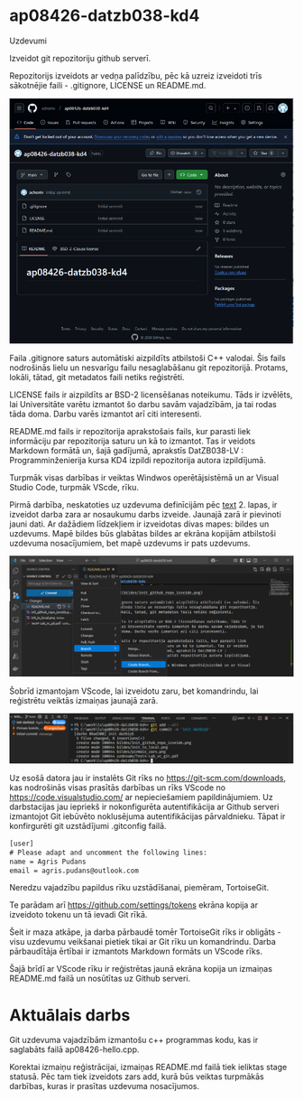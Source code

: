 # ap08426-datzb038-kd4
Uzdevumi 

Izveidot git repozitoriju github serverī.  

Repozitorijs izveidots ar vedņa palīdzību, pēc kā uzreiz izveidoti trīs sākotnējie faili - .gitignore, LICENSE un README.md. 

![alt text](bildes/init_github_repo_izveide.png)

Faila .gitignore saturs automātiski aizpildīts atbilstoši C++ valodai. Šis fails nodrošinās lielu un nesvarīgu failu nesaglabāšanu git repozitorijā. Protams, lokāli, tātad, git metadatos faili netiks reģistrēti. 

LICENSE fails ir aizpildīts ar BSD-2 licensēšanas noteikumu. Tāds ir izvēlēts, lai Universitāte varētu izmantot šo darbu savām vajadzībām, ja tai rodas tāda doma. Darbu varēs izmantot arī citi interesenti. 

README.md fails ir repozitorija aprakstošais fails, kur parasti liek informāciju par repozitorija saturu un kā to izmantot. Tas ir veidots Markdown formātā un, šajā gadījumā, aprakstīs DatZB038-LV : Programminženierija kursa KD4 izpildi repozitorija autora izpildījumā. 

Turpmāk visas darbības ir veiktas Windwos operētājsistēmā un ar Visual Studio Code, turpmāk VScde, rīku. 

Pirmā darbība, neskatoties uz uzdevuma definīcijām pēc [text](uzdevums/Test4-Lab_vc_git.pdf) 2. lapas, ir izveidot darba zara ar nosaukumu darbs izveide. Jaunajā zarā ir pievinoti jauni dati. Ar dažādiem līdzekļiem ir izveidotas divas mapes: bildes un uzdevums. Mapē bildes būs glabātas bildes ar ekrāna kopijām atbilstoši uzdevuma nosacījumiem, bet mapē uzdevums ir pats uzdevums.

![alt text](bildes/pirmais_zars.png)

Šobrīd izmantojam VScode, lai izveidotu zaru, bet komandrindu, lai reģistrētu veiktās izmaiņas jaunajā zarā.

![alt text](bildes/jaunais_pirmais_zars.png)

Uz esošā datora jau ir instalēts Git rīks no https://git-scm.com/downloads, kas nodrošinās visas prasītās darbības un rīks VScode no https://code.visualstudio.com/ ar nepieciešamiem papildinājumiem. Uz darbstacijas jau iepriekš ir nokonfigurēta autentifikācija ar Github serveri izmantojot Git iebūvēto noklusējuma autentifikācijas pārvaldnieku. Tāpat ir konfirgurēti git uzstādījumi .gitconfig failā.
```init
[user]
# Please adapt and uncomment the following lines:
name = Agris Pudans
email = agris.pudans@outlook.com
```
Neredzu  vajadzību papildus rīku uzstādīšanai, piemēram, TortoiseGit. 

Te parādam arī https://github.com/settings/tokens ekrāna kopija ar izveidoto tokenu un tā ievadi Git rīkā.

Šeit ir maza atkāpe, ja darba pārbaudē tomēr TortoiseGit rīks ir obligāts - visu uzdevumu veikšanai pietiek tikai ar Git rīku un komandrindu. Darba pārbaudītāja ērtībai ir izmantots Markdown formāts un VScode rīks.

Šajā brīdī ar VScode rīku ir reģistrētas jaunā ekrāna kopija un izmaiņas README.md failā un nosūtītas uz Github serveri.

# Aktuālais darbs
Git uzdevuma vajadzībām izmantošu c++ programmas kodu, kas ir saglabāts failā ap08426-hello.cpp. 

Korektai izmaiņu reģistrācijai, izmaiņas README.md failā tiek ieliktas stage statusā. Pēc tam tiek izveidots zars add, kurā būs veiktas turpmākās darbības, kuras ir prasītas uzdevuma nosacījumos.

